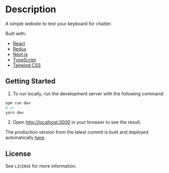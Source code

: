 # Description

A simple website to test your keyboard for chatter.

Built with:

* [React](https://reactjs.org/)
* [Redux](https://redux.js.org/)
* [Next.js](https://nextjs.org/)
* [TypeScript](https://www.typescriptlang.org/)
* [Tailwind CSS](https://tailwindcss.com/)

## Getting Started

1. To run locally, run the development server with the following command:

```bash
npm run dev
# or
yarn dev
```

2. Open [http://localhost:3000](http://localhost:3000) in your browser to see the result.

The production version from the latest commit is built and deployed automatically [here](https://keyboard.dmitrijs.lv).

## License

See `LICENSE` for more information.
